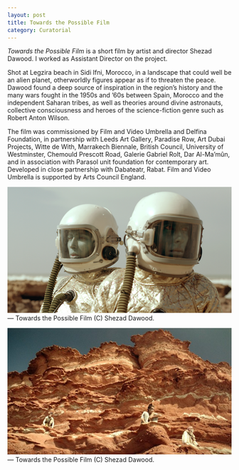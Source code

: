 ```yaml
---
layout: post
title: Towards the Possible Film
category: Curatorial
---
```


*Towards the Possible Film* is a short film by artist and director Shezad Dawood. I worked as Assistant Director on the project.

Shot at Legzira beach in Sidi Ifni, Morocco, in a landscape that could well be an alien planet, otherworldly figures appear as if to threaten the peace. Dawood found a deep source of inspiration in the region’s history and the many wars fought in the 1950s and ’60s between Spain, Morocco and the independent Saharan tribes, as well as theories around divine astronauts, collective consciousness and heroes of the science-fiction genre such as Robert Anton Wilson.

The film was commissioned by Film and Video Umbrella and Delfina Foundation, in partnership with Leeds Art Gallery, Paradise Row, Art Dubai Projects, Witte de With, Marrakech Biennale, British Council, University of Westminster, Chemould Prescott Road, Galerie Gabriel Rolt, Dar Al-Ma’mûn, and in association with Parasol unit foundation for contemporary art. Developed in close partnership with Dabateatr, Rabat. Film and Video Umbrella is supported by Arts Council England.

![05-13-14-1](/assets/img/05-13-14-1.png)
— Towards the Possible Film (C) Shezad Dawood.

![05-13-14-2](/assets/img/05-13-14-2.jpg)
— Towards the Possible Film (C) Shezad Dawood.
